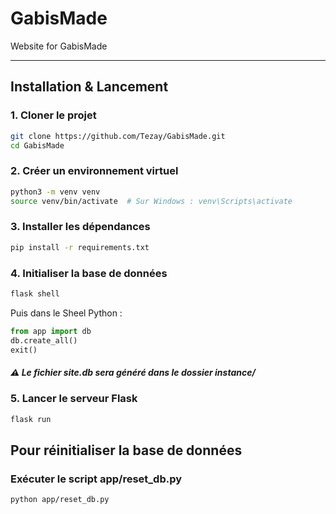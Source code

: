 # GabisMade
Website for GabisMade

---

## Installation & Lancement

### 1. Cloner le projet

```bash
git clone https://github.com/Tezay/GabisMade.git
cd GabisMade
```

### 2. Créer un environnement virtuel

```bash
python3 -m venv venv
source venv/bin/activate  # Sur Windows : venv\Scripts\activate
```

### 3. Installer les dépendances

```bash
pip install -r requirements.txt
```

### 4. Initialiser la base de données

```bash
flask shell
```

Puis dans le Sheel Python :
```python
from app import db
db.create_all()
exit()
```
##### ⚠️ Le fichier site.db sera généré dans le dossier instance/

### 5. Lancer le serveur Flask

```bash
flask run
```

## Pour réinitialiser la base de données

### Exécuter le script app/reset_db.py

```bash
python app/reset_db.py
```